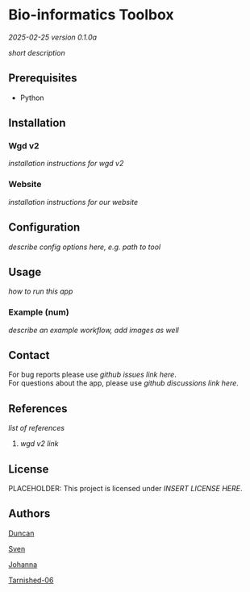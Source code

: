 # Bio-informatics Toolbox

*2025-02-25 version 0.1.0a*

*short description*

## Prerequisites

- Python

## Installation

### Wgd v2

*installation instructions for wgd v2*

### Website

*installation instructions for our website*

## Configuration

*describe config options here, e.g. path to tool*

## Usage

*how to run this app*

### Example (num)

*describe an example workflow, add images as well*

## Contact

For bug reports please use *github issues link here*.<br>
For questions about the app, please use *github discussions link here*.<br>

## References

*list of references*

1. *wgd v2 link*

## License

PLACEHOLDER: This project is licensed under *INSERT LICENSE HERE*.

## Authors

[Duncan](https://github.com/Dunc4nNT)

[Sven](https://github.com/svenstaats)

[Johanna](https://github.com/j0w0j)

[Tarnished-06](https://github.com/Tarnished-06)
